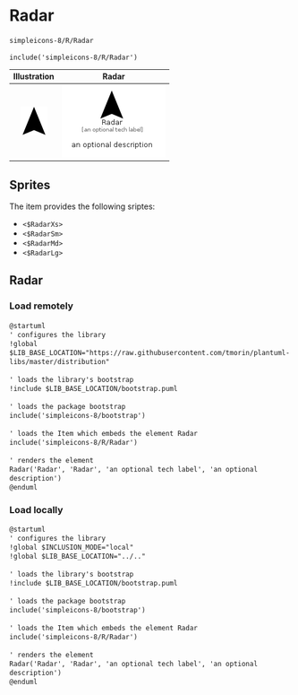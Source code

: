# Radar


```text
simpleicons-8/R/Radar
```

```text
include('simpleicons-8/R/Radar')
```



| Illustration | Radar |
| :---: | :---: |
| ![illustration for Illustration](../../simpleicons-8/R/Radar.png) | ![illustration for Radar](../../simpleicons-8/R/Radar.Local.png) |



## Sprites
The item provides the following sriptes:

- `<$RadarXs>`
- `<$RadarSm>`
- `<$RadarMd>`
- `<$RadarLg>`





## Radar

### Load remotely
```plantuml
@startuml
' configures the library
!global $LIB_BASE_LOCATION="https://raw.githubusercontent.com/tmorin/plantuml-libs/master/distribution"

' loads the library's bootstrap
!include $LIB_BASE_LOCATION/bootstrap.puml

' loads the package bootstrap
include('simpleicons-8/bootstrap')

' loads the Item which embeds the element Radar
include('simpleicons-8/R/Radar')

' renders the element
Radar('Radar', 'Radar', 'an optional tech label', 'an optional description')
@enduml
```

### Load locally
```plantuml
@startuml
' configures the library
!global $INCLUSION_MODE="local"
!global $LIB_BASE_LOCATION="../.."

' loads the library's bootstrap
!include $LIB_BASE_LOCATION/bootstrap.puml

' loads the package bootstrap
include('simpleicons-8/bootstrap')

' loads the Item which embeds the element Radar
include('simpleicons-8/R/Radar')

' renders the element
Radar('Radar', 'Radar', 'an optional tech label', 'an optional description')
@enduml
```

